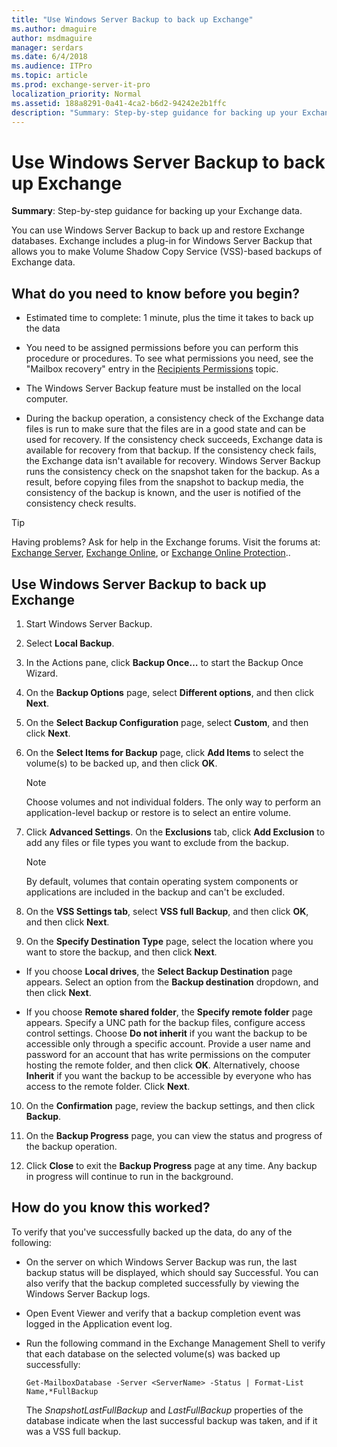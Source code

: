 ```yaml
---
title: "Use Windows Server Backup to back up Exchange"
ms.author: dmaguire
author: msdmaguire
manager: serdars
ms.date: 6/4/2018
ms.audience: ITPro
ms.topic: article
ms.prod: exchange-server-it-pro
localization_priority: Normal
ms.assetid: 188a8291-0a41-4ca2-b6d2-94242e2b1ffc
description: "Summary: Step-by-step guidance for backing up your Exchange data."
---
```


# Use Windows Server Backup to back up Exchange

 **Summary**: Step-by-step guidance for backing up your Exchange data.
  
You can use Windows Server Backup to back up and restore Exchange databases. Exchange includes a plug-in for Windows Server Backup that allows you to make Volume Shadow Copy Service (VSS)-based backups of Exchange data.
  
## What do you need to know before you begin?

- Estimated time to complete: 1 minute, plus the time it takes to back up the data
    
- You need to be assigned permissions before you can perform this procedure or procedures. To see what permissions you need, see the "Mailbox recovery" entry in the [Recipients Permissions](../../permissions/feature-permissions/recipient-permissions.md) topic.
    
- The Windows Server Backup feature must be installed on the local computer.
    
- During the backup operation, a consistency check of the Exchange data files is run to make sure that the files are in a good state and can be used for recovery. If the consistency check succeeds, Exchange data is available for recovery from that backup. If the consistency check fails, the Exchange data isn't available for recovery. Windows Server Backup runs the consistency check on the snapshot taken for the backup. As a result, before copying files from the snapshot to backup media, the consistency of the backup is known, and the user is notified of the consistency check results.
    
> [!TIP]
> Having problems? Ask for help in the Exchange forums. Visit the forums at: [Exchange Server](https://go.microsoft.com/fwlink/p/?linkId=60612), [Exchange Online](https://go.microsoft.com/fwlink/p/?linkId=267542), or [Exchange Online Protection](https://go.microsoft.com/fwlink/p/?linkId=285351)..
  
## Use Windows Server Backup to back up Exchange

1. Start Windows Server Backup.
    
2. Select **Local Backup**.
    
3. In the Actions pane, click **Backup Once…** to start the Backup Once Wizard.
    
4. On the **Backup Options** page, select **Different options**, and then click **Next**.
    
5. On the **Select Backup Configuration** page, select **Custom**, and then click **Next**.
    
6. On the **Select Items for Backup** page, click **Add Items** to select the volume(s) to be backed up, and then click **OK**.
    
    > [!NOTE]
    > Choose volumes and not individual folders. The only way to perform an application-level backup or restore is to select an entire volume.
  
7. Click **Advanced Settings**. On the **Exclusions** tab, click **Add Exclusion** to add any files or file types you want to exclude from the backup.
    
    > [!NOTE]
    > By default, volumes that contain operating system components or applications are included in the backup and can't be excluded.
  
8. On the **VSS Settings tab**, select **VSS full Backup**, and then click **OK**, and then click **Next**.
    
9. On the **Specify Destination Type** page, select the location where you want to store the backup, and then click **Next**.
    
  - If you choose **Local drives**, the **Select Backup Destination** page appears. Select an option from the **Backup destination** dropdown, and then click **Next**.
    
  - If you choose **Remote shared folder**, the **Specify remote folder** page appears. Specify a UNC path for the backup files, configure access control settings. Choose **Do not inherit** if you want the backup to be accessible only through a specific account. Provide a user name and password for an account that has write permissions on the computer hosting the remote folder, and then click **OK**. Alternatively, choose **Inherit** if you want the backup to be accessible by everyone who has access to the remote folder. Click **Next**.
    
10. On the **Confirmation** page, review the backup settings, and then click **Backup**.
    
11. On the **Backup Progress** page, you can view the status and progress of the backup operation.
    
12. Click **Close** to exit the **Backup Progress** page at any time. Any backup in progress will continue to run in the background.
    
## How do you know this worked?

To verify that you've successfully backed up the data, do any of the following:
  
- On the server on which Windows Server Backup was run, the last backup status will be displayed, which should say Successful. You can also verify that the backup completed successfully by viewing the Windows Server Backup logs.
    
- Open Event Viewer and verify that a backup completion event was logged in the Application event log.
    
- Run the following command in the Exchange Management Shell to verify that each database on the selected volume(s) was backed up successfully:
    
  ```
  Get-MailboxDatabase -Server <ServerName> -Status | Format-List Name,*FullBackup
  ```

    The _SnapshotLastFullBackup_ and _LastFullBackup_ properties of the database indicate when the last successful backup was taken, and if it was a VSS full backup.
    


